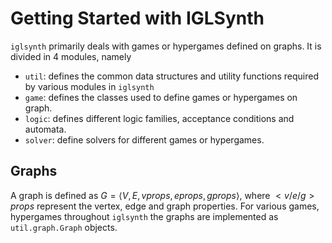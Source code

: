 # Getting Started with IGLSynth



`iglsynth` primarily deals with games or hypergames defined on graphs. It is divided in 4 modules, namely

* `util`: defines the common data structures and utility functions required by various modules in `iglsynth`
* `game`: defines the classes used to define games or hypergames on graph. 
* `logic`: defines different logic families, acceptance conditions and automata.
* `solver`: define solvers for different games or hypergames. 



## Graphs

A graph is defined as $G = \langle V, E, vprops, eprops, gprops \rangle$, where $<v/ e/g>props$  represent the vertex, edge and graph properties. For various games, hypergames throughout `iglsynth` the graphs are implemented as `util.graph.Graph` objects. 





